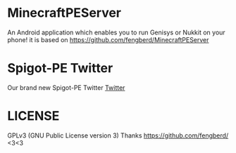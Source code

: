 # MinecraftPEServer
An Android application which enables you to run Genisys or Nukkit on your phone!
it is based on https://github.com/fengberd/MinecraftPEServer

# Spigot-PE Twitter
Our brand new Spigot-PE Twitter
 [Twitter](https://mobile.twitter.com/Spigot_PE)

# LICENSE
GPLv3 (GNU Public License version 3)
Thanks https://github.com/fengberd/ <3<3
